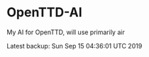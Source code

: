 # OpenTTD-AI
My AI for OpenTTD, will use primarily air

Latest backup: Sun Sep 15 04:36:01 UTC 2019
